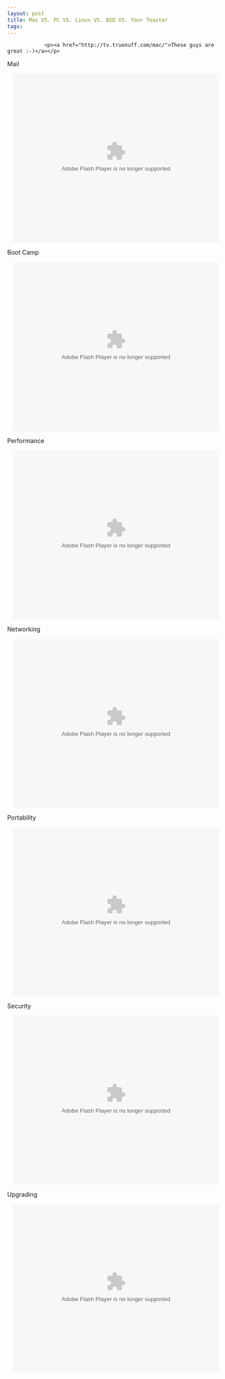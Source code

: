 ```yaml
---
layout: post
title: Mac VS. PC VS. Linux VS. BSD VS. Your Toaster
tags:
---
```



                <p><a href="http://tv.truenuff.com/mac/">These guys are great :-)</a></p>
<p>Mail</p>
<div style="text-align:center"><object type="application/x-shockwave-flash" style="width:480px; height:392px" data="http://flash.revver.com/player/1.0/player.swf?mediaId=227580&affiliateId=0&allowFullScreen=false"><param name="movie" value="http://flash.revver.com/player/1.0/player.swf?mediaId=227580&affiliateId=0&allowFullScreen=false"></param></object></div>
<p>Boot Camp</p>
<div style="text-align:center"><object type="application/x-shockwave-flash" style="width:480px; height:392px" data="http://flash.revver.com/player/1.0/player.swf?mediaId=227579&affiliateId=0&allowFullScreen=false"><param name="movie" value="http://flash.revver.com/player/1.0/player.swf?mediaId=227579&affiliateId=0&allowFullScreen=false"></param></object></div>
<p>Performance</p>
<div style="text-align:center"><object type="application/x-shockwave-flash" style="width:480px; height:392px" data="http://flash.revver.com/player/1.0/player.swf?mediaId=50063&affiliateId=0&allowFullScreen=false"><param name="movie" value="http://flash.revver.com/player/1.0/player.swf?mediaId=50063&affiliateId=0&allowFullScreen=false"></param></object></div>
<p>Networking</p>
<div style="text-align:center"><object type="application/x-shockwave-flash" style="width:480px; height:392px" data="http://flash.revver.com/player/1.0/player.swf?mediaId=50057&affiliateId=0&allowFullScreen=false"><param name="movie" value="http://flash.revver.com/player/1.0/player.swf?mediaId=50057&affiliateId=0&allowFullScreen=false"></param></object></div>
<p>Portability</p>
<div style="text-align:center"><object type="application/x-shockwave-flash" style="width:480px; height:392px" data="http://flash.revver.com/player/1.0/player.swf?mediaId=50059&affiliateId=0&allowFullScreen=false"><param name="movie" value="http://flash.revver.com/player/1.0/player.swf?mediaId=50059&affiliateId=0&allowFullScreen=false"></param></object></div>
<p>Security</p>
<div style="text-align:center"><object type="application/x-shockwave-flash" style="width:480px; height:392px" data="http://flash.revver.com/player/1.0/player.swf?mediaId=50061&affiliateId=0&allowFullScreen=false"><param name="movie" value="http://flash.revver.com/player/1.0/player.swf?mediaId=50061&affiliateId=0&allowFullScreen=false"></param></object></div>
<p>Upgrading</p>
<div style="text-align:center"><object type="application/x-shockwave-flash" style="width:480px; height:392px" data="http://flash.revver.com/player/1.0/player.swf?mediaId=50060&affiliateId=0&allowFullScreen=false"><param name="movie" value="http://flash.revver.com/player/1.0/player.swf?mediaId=50060&affiliateId=0&allowFullScreen=false"></param></object></div>
